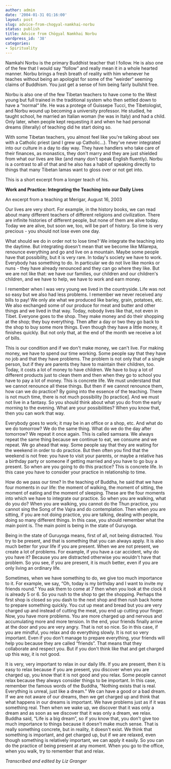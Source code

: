 ```yaml
---
author: admin
date: '2004-01-31 01:16:00'
layout: post
slug: advice-from-chogyal-namkhai-norbu
status: publish
title: Advice from Chögyal Namkhai Norbu
wordpress_id: '38'
categories:
- Spirituality
---
```

Namkahi Norbu is the primary Buddhist teacher that I follow. He is also one of the few that I would say “follow“ and really mean it in a whole hearted manner. Norbu brings a fresh breath of reality with him whenever he teaches without being an apologist for some of the “weirder“ seeming claims of Buddhism. You just get a sense of him being fairly bullshit free.

Norbu is also one of the few Tibetan teachers to have come to the West young but full trained in the traditional system who then settled down to have a “normal“ life. He was a protege of Guissepe Tucci, the Tibetologist, and Norbu wound up becoming a university professor. He studied, he taught school, he married an Italian woman (he was in Italy) and had a child. Only later, when people kept requesting it and when he had personal dreams (literally) of teaching did he start doing so.

With some Tibetan teachers, you almost feel like you're talking about sex with a Catholic priest (and I grew up Catholic...). They've never integrated into our culture in a day to day way. They have handlers who take care of their finances, as monastics, they don't marry and they are just shielded from what our lives are like (and many don't speak English fluently). Norbu is a contrast to all of that and he also has a habit of speaking directly to things that many Tibetan lamas want to gloss over or not get into.

This is a short excerpt from a longer teach of his.

<strong>Work and Practice: Integrating the Teaching into our Daily Lives</strong>

An excerpt from a teaching at Merigar, August 16, 2003

Our lives are very short. For example, in the history books, we can read about many different teachers of different religions and civilization. There are infinite histories of different people, but none of them are alive today. Today we are alive, but soon we, too, will be part of history. So time is very precious - you should not lose even one day.

What should we do in order not to lose time? We integrate the teaching into the daytime. But integrating doesn't mean that we become like Milarepa, renounce everything and go and live on a mountain. Maybe some people have that possibility, but it is very rare. In today's society we have to work. Everybody has something to do. In particular we do not live like monks or nuns - they have already renounced and they can go where they like. But we are not like that: we have our families, our children and our children's children, and we have to help, we have to work and earn money.

I remember when I was very young we lived in the countryside. Life was not so easy but we also had less problems. I remember we never received any bills to pay! We only ate what we produced like barley, grain, potatoes, etc. We also exchanged some of our produce for meat and butter and other things and we lived in that way. Today, nobody lives like that, not even in Tibet. Everyone goes to the shop. They make money and do their shopping at the shop; they buy everything. Then after a day or two they go back to the shop to buy some more things. Even though they have a little money, it finishes quickly. But not only that, at the
end of the month we receive a lot of bills.

This is our condition and if we don't make money, we can't live. For making money, we have to spend our time working. Some people say that they have no job and that they have problems. The problem is not only that of a single person, but if they are parents they have to maintain their children, too. Today, it costs a lot of money to have children. We have to buy a lot of different products just to clean them and then when they go to school you have to pay a lot of money. This is concrete life. We must understand that we cannot renounce all these things. But then if we cannot renounce them, how can we do practice? By going into the essence of the teaching. There is not much time, there is not much possibility [to practice]. And we must not live in a fantasy. So you should think about what you do from the early morning to the
evening. What are your possibilities? When you know that, then you can work that way.

Everybody goes to work; it may be in an office or a shop, etc. And what do we do tomorrow? We do the same thing. What do we do the day after tomorrow? We repeat it once again. This is called samsara. We always repeat the same thing because we continue to eat, we consume and we repeat. We go ahead that way. Some people say that they are waiting for the weekend
in order to do practice. But then often you find that the weekend is not free: you have
to visit your parents, or maybe a relative has a birthday party or someone if getting
married and you have to go buy a present. So when are you going to do this practice? This is concrete life. In this case you have to consider your practice in relationship to time.

How do we pass our time? In the teaching of Buddha, he said that we have four moments in our life: the moment of walking, the moment of sitting, the moment of eating and the moment of sleeping. These are the four moments into which we have to integrate our practice. So when you are walking, what do you do? When you are walking, you cannot do the Thun practice, you cannot sing the Song of the Vajra and do contemplation. Then when you are sitting, if you are not doing practice, you are talking, dealing with people, doing so many different things. In this case, you should remember what the main point is. The main point is being in the state of Guruyoga.

Being in the state of Guruyoga means, first of all, not being distracted. You try to be present, and that is something that you can always apply. It is also much better for your life if you are present. When we are not present, we create a lot of problems. For example, if you have a car accident, why do you have it? Because you are distracted otherwise you wouldn't have that problem. So you see, if you are present, it is much better, even if you are only living an ordinary life.

Sometimes, when we have something to do, we give too much importance to it. For example, we say, “Oh, today is my birthday and I want to invite my friends round.” You ask them to come at 7 then when you look at the clock it is already 5 or 6. So you rush to the shop to get the shopping. Perhaps the first shop is closed so you dash to the next shop and then rush back home to prepare something quickly. You cut up meat and bread but you are very charged up and instead of cutting the meat, you end up cutting your finger. Now, you have more problems. You are more charged up and nervous and accumulating more and more tension. In the end, your friends finally arrive at the door and you are very angry. That is not so nice. So in this case, if you are mindful, you relax and do everything slowly. It is not so very important. Even if you don't manage to prepare everything, your friends will help you because they are called “friends”. That means that they collaborate and respect you. But if you
don't think like that and get charged up this way, it is not good.

It is very, very important to relax in our daily life. If you are present, then it is easy to relax because if you are present, you discover when you are charged up, you know that it is not good and you relax. Some people cannot relax because they always consider things to be important. In this case, remember the famous words of the Buddha, “Nothing exists that is real. Everything is unreal, just like a dream.” We can have a good or a bad dream. If we are not aware of our dreams, then we get charged up and think that what happens in our dreams is important. We have problems just as if it was something real. Then when we wake up, we discover that it was only a dream and as soon as we discover that it was only a dream, we relax. Buddha said, “Life is a big dream”, so if you know that, you don't give too much importance to things because it doesn't make much sense. That is really something concrete, but in reality, it doesn't exist. We think that something is important, and get charged up, but if we are relaxed, even though something is relatively important, we can apply it easily. So you can do the practice of being present at any moment. When you go to the office, when you walk, try to remember that and relax.

<em>Transcribed and edited by Liz Granger</em>
